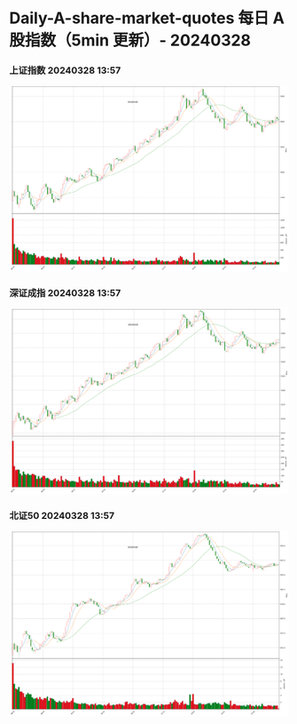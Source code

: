 
# Daily-A-share-market-quotes 每日 A 股指数（5min 更新）- 20240328

### 上证指数 20240328 13:57
![](./fig/2024/3/20240328-sh000001.png)

### 深证成指 20240328 13:57
![](./fig/2024/3/20240328-sz399001.png)

### 北证50 20240328 13:57
![](./fig/2024/3/20240328-bj899050.png)
